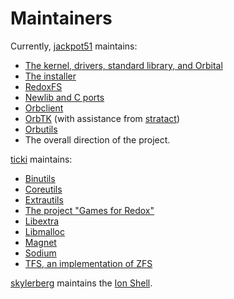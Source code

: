 Maintainers
===========

Currently, [jackpot51] maintains:
- [The kernel, drivers, standard library, and Orbital]
- [The installer]
- [RedoxFS]
- [Newlib and C ports]
- [Orbclient]
- [OrbTK] (with assistance from [stratact])
- [Orbutils]
- The overall direction of the project.

[ticki] maintains:

- [Binutils]
- [Coreutils]
- [Extrautils]
- [The project "Games for Redox"]
- [Libextra]
- [Libmalloc]
- [Magnet]
- [Sodium]
- [TFS, an implementation of ZFS]

[skylerberg] maintains the [Ion Shell].

[jackpot51]: https://github.com/jackpot51
[skylerberg]: https://github.com/skylerberg
[stratact]: https://github.com/stratact
[ticki]: https://github.com/ticki

[The kernel, drivers, standard library, and Orbital]: https://github.com/redox-os/redox
[The installer]: https://github.com/redox-os/installer
[RedoxFS]: https://github.com/redox-os/redoxfs
[Newlib and C ports]: https://github.com/redox-os/libc
[Orbclient]: https://github.com/redox-os/orbclient
[OrbTK]: https://github.com/redox-os/orbtk
[Orbutils]: https://github.com/redox-os/orbutils

[Libmalloc]: https://github.com/redox-os/libmalloc
[Coreutils]: https://github.com/redox-os/coreutils
[Magnet]: https://github.com/redox-os/magnet
[Sodium]: https://github.com/redox-os/sodium
[TFS, an implementation of ZFS]: https://github.com/redox-os/zfs
[Tedsta]: https://github.com/tedsta
[Libextra]: https://github.com/redox-os/libextra
[Binutils]: https://github.com/redox-os/binutils
[Extrautils]: https://github.com/redox-os/extrautils
[The project "Games for Redox"]: https://github.com/redox-os/games-for-redox

[Ion Shell]: https://github.com/redox-os/ion
